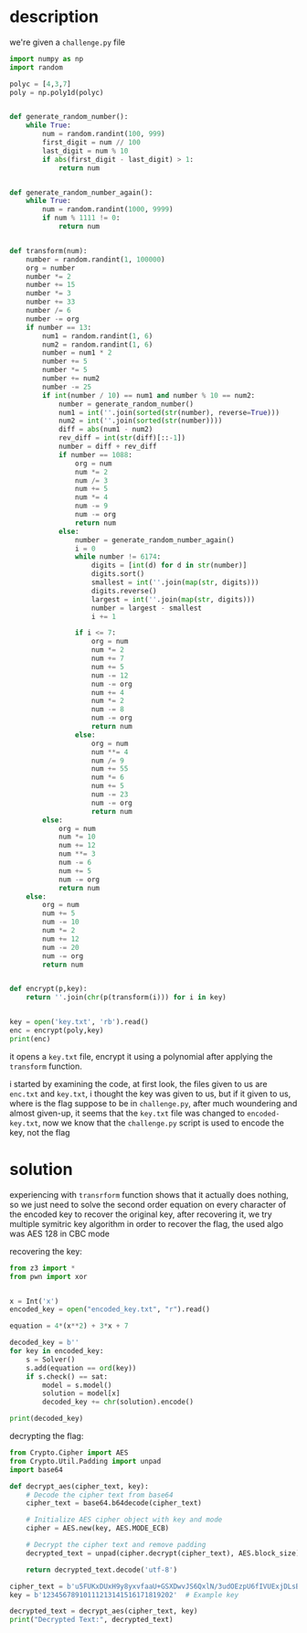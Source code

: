
# description

we're given a `challenge.py` file
```py
import numpy as np
import random

polyc = [4,3,7]
poly = np.poly1d(polyc)


def generate_random_number():
    while True:
        num = random.randint(100, 999)
        first_digit = num // 100
        last_digit = num % 10
        if abs(first_digit - last_digit) > 1:
            return num


def generate_random_number_again():
    while True:
        num = random.randint(1000, 9999)
        if num % 1111 != 0:
            return num


def transform(num):
    number = random.randint(1, 100000)
    org = number
    number *= 2
    number += 15
    number *= 3
    number += 33
    number /= 6
    number -= org
    if number == 13:
        num1 = random.randint(1, 6)
        num2 = random.randint(1, 6)
        number = num1 * 2
        number += 5
        number *= 5
        number += num2
        number -= 25
        if int(number / 10) == num1 and number % 10 == num2:
            number = generate_random_number()
            num1 = int(''.join(sorted(str(number), reverse=True)))
            num2 = int(''.join(sorted(str(number))))
            diff = abs(num1 - num2)
            rev_diff = int(str(diff)[::-1])
            number = diff + rev_diff
            if number == 1088:
                org = num
                num *= 2
                num /= 3
                num += 5
                num *= 4
                num -= 9
                num -= org
                return num
            else:
                number = generate_random_number_again()
                i = 0
                while number != 6174:
                    digits = [int(d) for d in str(number)]
                    digits.sort()
                    smallest = int(''.join(map(str, digits)))
                    digits.reverse()
                    largest = int(''.join(map(str, digits)))
                    number = largest - smallest
                    i += 1

                if i <= 7:
                    org = num
                    num *= 2
                    num += 7
                    num += 5
                    num -= 12
                    num -= org
                    num += 4
                    num *= 2
                    num -= 8
                    num -= org
                    return num
                else:
                    org = num
                    num **= 4
                    num /= 9
                    num += 55
                    num *= 6
                    num += 5
                    num -= 23
                    num -= org
                    return num
        else:
            org = num
            num *= 10
            num += 12
            num **= 3
            num -= 6
            num += 5
            num -= org
            return num
    else:
        org = num
        num += 5
        num -= 10
        num *= 2
        num += 12
        num -= 20
        num -= org
        return num


def encrypt(p,key):
    return ''.join(chr(p(transform(i))) for i in key)


key = open('key.txt', 'rb').read()
enc = encrypt(poly,key)
print(enc)
```

it opens a `key.txt` file, encrypt it using a polynomial after applying the `transform` function.

i started by examining the code, at first look, the files given to us are `enc.txt` and `key.txt`, i thought the key was given to us, but if it given to us, where is the flag suppose to be in `challenge.py`, after much woundering and almost given-up, it seems that the `key.txt` file was changed to `encoded-key.txt`, now we know that the `challenge.py` script is used to encode the key, not the flag

# solution

experiencing with `transrform` function shows that it actually does nothing, so we just need to solve the second order equation on every character of the encoded key to recover the original key, after recovering it, we try multiple symitric key algorithm in order to recover the flag, the used algo was AES 128 in CBC mode

recovering the key:
```py
from z3 import *
from pwn import xor


x = Int('x')
encoded_key = open("encoded_key.txt", "r").read()

equation = 4*(x**2) + 3*x + 7

decoded_key = b''
for key in encoded_key:
    s = Solver()
    s.add(equation == ord(key))
    if s.check() == sat:
        model = s.model()
        solution = model[x]
        decoded_key += chr(solution).encode()

print(decoded_key)
```

decrypting the flag:
```py
from Crypto.Cipher import AES
from Crypto.Util.Padding import unpad
import base64

def decrypt_aes(cipher_text, key):
    # Decode the cipher text from base64
    cipher_text = base64.b64decode(cipher_text)

    # Initialize AES cipher object with key and mode
    cipher = AES.new(key, AES.MODE_ECB)

    # Decrypt the cipher text and remove padding
    decrypted_text = unpad(cipher.decrypt(cipher_text), AES.block_size)

    return decrypted_text.decode('utf-8')

cipher_text = b'u5FUKxDUxH9y8yxvfaaU+GSXDwvJS6QxlN/3udOEzpU6fIVUExjDLsB3LKqUTz/x'
key = b'12345678910111213141516171819202'  # Example key

decrypted_text = decrypt_aes(cipher_text, key)
print("Decrypted Text:", decrypted_text)
```
